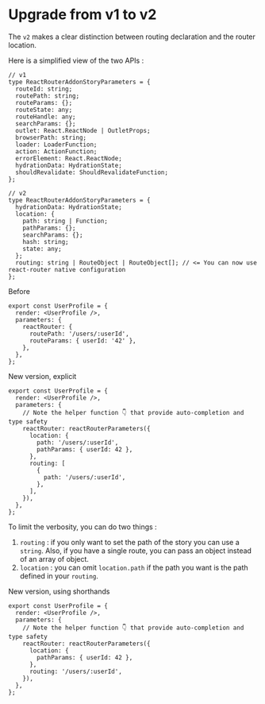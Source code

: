 # Upgrade from v1 to v2

The `v2` makes a clear distinction between routing declaration and the router location.

Here is a simplified view of the two APIs :

```tsx
// v1
type ReactRouterAddonStoryParameters = {
  routeId: string;
  routePath: string;
  routeParams: {};
  routeState: any;
  routeHandle: any;
  searchParams: {};
  outlet: React.ReactNode | OutletProps;
  browserPath: string;
  loader: LoaderFunction;
  action: ActionFunction;
  errorElement: React.ReactNode;
  hydrationData: HydrationState;
  shouldRevalidate: ShouldRevalidateFunction;
};

// v2
type ReactRouterAddonStoryParameters = {
  hydrationData: HydrationState;
  location: {
    path: string | Function;
    pathParams: {};
    searchParams: {};
    hash: string;
    state: any;
  };
  routing: string | RouteObject | RouteObject[]; // <= You can now use react-router native configuration
};
```

Before

```tsx
export const UserProfile = {
  render: <UserProfile />,
  parameters: {
    reactRouter: {
      routePath: '/users/:userId',
      routeParams: { userId: '42' },
    },
  },
};
```

New version, explicit

```tsx
export const UserProfile = {
  render: <UserProfile />,
  parameters: {
    // Note the helper function 👇 that provide auto-completion and type safety
    reactRouter: reactRouterParameters({
      location: {
        path: '/users/:userId',
        pathParams: { userId: 42 },
      },
      routing: [
        {
          path: '/users/:userId',
        },
      ],
    }),
  },
};
```

To limit the verbosity, you can do two things :

1. `routing` : if you only want to set the path of the story you can use a `string`. Also, if you have a single route, you can pass an object instead of an array of object.
2. `location` : you can omit `location.path` if the path you want is the path defined in your `routing`.

New version, using shorthands

```tsx
export const UserProfile = {
  render: <UserProfile />,
  parameters: {
    // Note the helper function 👇 that provide auto-completion and type safety
    reactRouter: reactRouterParameters({
      location: {
        pathParams: { userId: 42 },
      },
      routing: '/users/:userId',
    }),
  },
};
```
